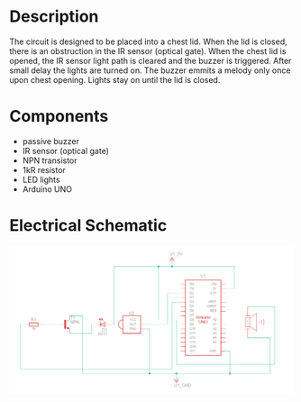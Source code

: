 # Description
The circuit is designed to be placed into a chest lid. When the lid is closed, there is an obstruction in the IR sensor (optical gate). When the chest lid is opened, the IR sensor light path is cleared and the buzzer is triggered. After small delay the lights are turned on. The buzzer emmits a melody only once upon chest opening. Lights stay on until the lid is closed. 

# Components

- passive buzzer
- IR sensor (optical gate)
- NPN transistor
- 1kR resistor
- LED lights
- Arduino UNO

# Electrical Schematic
![electric schematic](docs/img/schematic.png)